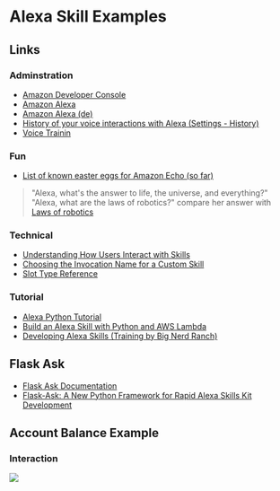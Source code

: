 # Alexa Skill Examples

## Links
### Adminstration
* [Amazon Developer Console](https://developer.amazon.com)
* [Amazon Alexa](https://alexa.amazon.com)
* [Amazon Alexa (de)](https://alexa.amazon.de)
* [History of your voice interactions with Alexa (Settings - History)](https://alexa.amazon.de/spa/index.html?#settings/dialogs)
* [Voice Trainin](https://www.amazon.com/gp/help/customer/display.html?nodeId=201601940)

### Fun
* []()<a href="https://www.reddit.com/r/amazonecho/comments/2v15fx/list_of_known_easter_eggs_for_amazon_echo_so_far" target="_blank">List of known easter eggs for Amazon Echo (so far)</a>
> "Alexa, what's the answer to life, the universe, and everything?"
> "Alexa, what are the laws of robotics?" compare her answer with <a href="https://en.wikipedia.org/wiki/Laws_of_robotics">Laws of robotics<a>

### Technical
* []()<a href="https://developer.amazon.com/public/solutions/alexa/alexa-skills-kit/docs/understanding-how-users-interact-with-skills#understanding-how-users-interact-with-skills" target="_blank">Understanding How Users Interact with Skills</a>
* []()<a href="https://developer.amazon.com/public/solutions/alexa/alexa-skills-kit/docs/choosing-the-invocation-name-for-an-alexa-skill#choosing-the-invocation-name-for-a-custom-skill" target="_blank">Choosing the Invocation Name for a Custom Skill</a>
* []()<a href="https://developer.amazon.com/public/solutions/alexa/alexa-skills-kit/docs/built-in-intent-ref/slot-type-reference#slot-type-reference" target="_blank">Slot Type Reference</a>

### Tutorial
* []()<a href="https://developer.amazon.com/de/alexa-skills-kit/alexa-skill-quick-start-tutorial" target="_blank">Alexa Python Tutorial</a>
* []()<a href="http://moduscreate.com/build-an-alexa-skill-with-python-and-aws-lambda" target="_blank">Build an Alexa Skill with Python and AWS Lambda</a>
* []()<a href="https://developer.amazon.com/de/alexa-skills-kit/big-nerd-ranch" target="_blank">Developing Alexa Skills (Training by Big Nerd Ranch)</a>

## Flask Ask
* []()<a href="https://flask-ask.readthedocs.io/en/latest" target="_blank">Flask Ask Documentation</a>
* []()<a href="https://developer.amazon.com/de/blogs/post/tx14r0iyygh3skt/flask-ask:-a-new-python-framework-for-rapid-alexa-skills-kit-development" target="_blank">Flask-Ask: A New Python Framework for Rapid Alexa Skills Kit Development</a>

## Account Balance Example
### Interaction
<img src="https://rawgithub.com/marcsauter/alexa-skill-examples/master/images/interaction.svg">
